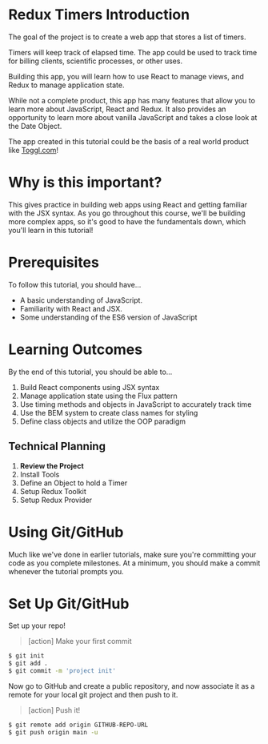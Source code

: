 # Redux Timers Introduction

The goal of the project is to create a web app that stores a list of timers.

Timers will keep track of elapsed time. The app could be used to track time for billing clients, scientific processes, or other uses. 

Building this app, you will learn how to use React to manage views, and Redux to manage application state. 

While not a complete product, this app has many features that allow you to learn more about JavaScript, React and Redux. It also provides an opportunity to learn more about vanilla JavaScript and takes a close look at the Date Object.

The app created in this tutorial could be the basis of a real world product like [Toggl.com](http://toggl.com)!

# Why is this important?

This gives practice in building web apps using React and getting familiar with the JSX syntax. As you go throughout this course, we'll be building more complex apps, so it's good to have the fundamentals down, which you'll learn in this tutorial!

# Prerequisites

To follow this tutorial, you should have...

- A basic understanding of JavaScript.
- Familiarity with React and JSX.
- Some understanding of the ES6 version of JavaScript

# Learning Outcomes

By the end of this tutorial, you should be able to...

1. Build React components using JSX syntax
1. Manage application state using the Flux pattern
1. Use timing methods and objects in JavaScript to accurately track time
1. Use the BEM system to create class names for styling
1. Define class objects and utilize the OOP paradigm

## Technical Planning

1. **Review the Project**
1. Install Tools
1. Define an Object to hold a Timer
1. Setup Redux Toolkit
1. Setup Redux Provider

# Using Git/GitHub

Much like we've done in earlier tutorials, make sure you're committing your code as you complete milestones. At a minimum, you should make a commit whenever the tutorial prompts you.

# Set Up Git/GitHub

Set up your repo!

>[action]
> Make your first commit
>
```bash
$ git init
$ git add .
$ git commit -m 'project init'
```

Now go to GitHub and create a public repository, and now associate it as a remote for your local git project and then push to it.

>[action]
> Push it!
>
```bash
$ git remote add origin GITHUB-REPO-URL
$ git push origin main -u
```
